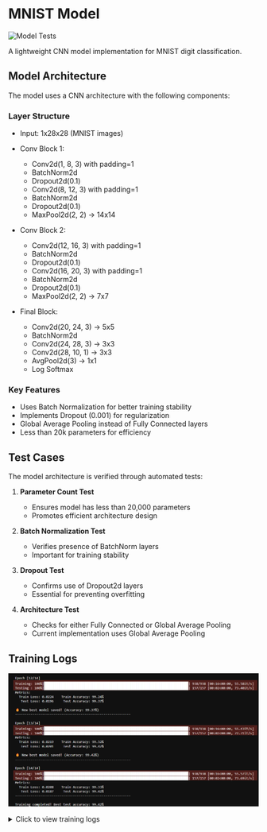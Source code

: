 # MNIST Model

![Model Tests](https://github.com/mshsingh772/MNIST-20k/actions/workflows/model_tests.yml/badge.svg)

A lightweight CNN model implementation for MNIST digit classification.

## Model Architecture

The model uses a CNN architecture with the following components:

### Layer Structure
- Input: 1x28x28 (MNIST images)
- Conv Block 1:
  - Conv2d(1, 8, 3) with padding=1
  - BatchNorm2d
  - Dropout2d(0.1)
  - Conv2d(8, 12, 3) with padding=1
  - BatchNorm2d
  - Dropout2d(0.1)
  - MaxPool2d(2, 2) → 14x14

- Conv Block 2:
  - Conv2d(12, 16, 3) with padding=1
  - BatchNorm2d
  - Dropout2d(0.1)
  - Conv2d(16, 20, 3) with padding=1
  - BatchNorm2d
  - Dropout2d(0.1)
  - MaxPool2d(2, 2) → 7x7

- Final Block:
  - Conv2d(20, 24, 3) → 5x5
  - BatchNorm2d
  - Conv2d(24, 28, 3) → 3x3
  - Conv2d(28, 10, 1) → 3x3
  - AvgPool2d(3) → 1x1
  - Log Softmax

### Key Features
- Uses Batch Normalization for better training stability
- Implements Dropout (0.001) for regularization
- Global Average Pooling instead of Fully Connected layers
- Less than 20k parameters for efficiency

## Test Cases

The model architecture is verified through automated tests:

1. **Parameter Count Test**
   - Ensures model has less than 20,000 parameters
   - Promotes efficient architecture design

2. **Batch Normalization Test**
   - Verifies presence of BatchNorm layers
   - Important for training stability

3. **Dropout Test**
   - Confirms use of Dropout2d layers
   - Essential for preventing overfitting

4. **Architecture Test**
   - Checks for either Fully Connected or Global Average Pooling
   - Current implementation uses Global Average Pooling

## Training Logs  
![Training log](assets/training_log.png)  
<details>
<summary>Click to view training logs</summary>

<div style="height: 400px; overflow-y: scroll;">

Using device: cuda

Dataset sizes:
Training set: 60,000 images
Test set:     10,000 images
Batch size:   64
Training batches: 938
Test batches:     157


Model Parameters: 16,352

------------------------------------------------------------

Epoch [1/14]  
Training: 100%|███████████████████████████████████████████████████████████████████████████| 938/938 [00:17<00:00, 54.57it/s]  
Testing : 100%|███████████████████████████████████████████████████████████████████████████| 157/157 [00:02<00:00, 69.37it/s]

Metrics:
  Train Loss: 0.2935    Train Accuracy: 91.54%
   Test Loss: 0.0458     Test Accuracy: 98.54%

🔥 **New best model saved! (Accuracy: 98.54%)**
------------------------------------------------------------

Epoch [2/14]
Training: 100%|███████████████████████████████████████████████████████████████████████████| 938/938 [00:16<00:00, 55.91it/s]  
Testing : 100%|███████████████████████████████████████████████████████████████████████████| 157/157 [00:02<00:00, 73.63it/s]

Metrics:
  Train Loss: 0.0694    Train Accuracy: 97.83%
   Test Loss: 0.0375     Test Accuracy: 98.83%

🔥 **New best model saved! (Accuracy: 98.83%)**
------------------------------------------------------------

Epoch [3/14]
Training: 100%|███████████████████████████████████████████████████████████████████████████| 938/938 [00:16<00:00, 55.83it/s]  
Testing : 100%|███████████████████████████████████████████████████████████████████████████| 157/157 [00:02<00:00, 71.60it/s]

Metrics:
  Train Loss: 0.0519    Train Accuracy: 98.39%
   Test Loss: 0.0236     Test Accuracy: 99.24%

🔥 **New best model saved! (Accuracy: 99.24%)**
------------------------------------------------------------

Epoch [4/14]
Training: 100%|███████████████████████████████████████████████████████████████████████████| 938/938 [00:16<00:00, 55.73it/s]  
Testing : 100%|███████████████████████████████████████████████████████████████████████████| 157/157 [00:02<00:00, 72.69it/s]

Metrics:
  Train Loss: 0.0428    Train Accuracy: 98.69%
   Test Loss: 0.0266     Test Accuracy: 99.18%

🔥 **New best model saved! (Accuracy: 99.18%)**
------------------------------------------------------------

Epoch [5/14]
Training: 100%|███████████████████████████████████████████████████████████████████████████| 938/938 [00:16<00:00, 55.99it/s]  
Testing : 100%|███████████████████████████████████████████████████████████████████████████| 157/157 [00:02<00:00, 73.26it/s]

Metrics:
  Train Loss: 0.0407    Train Accuracy: 98.73%
   Test Loss: 0.0267     Test Accuracy: 99.14%

🔥 **New best model saved! (Accuracy: 99.14%)**
------------------------------------------------------------

Epoch [6/14]
Training: 100%|███████████████████████████████████████████████████████████████████████████| 938/938 [00:16<00:00, 56.04it/s]  
Testing : 100%|███████████████████████████████████████████████████████████████████████████| 157/157 [00:02<00:00, 71.41it/s]

Metrics:
  Train Loss: 0.0341    Train Accuracy: 98.94%
   Test Loss: 0.0261     Test Accuracy: 99.16%

🔥 **New best model saved! (Accuracy: 99.16%)**
------------------------------------------------------------

Epoch [7/14]
Training: 100%|███████████████████████████████████████████████████████████████████████████| 938/938 [00:16<00:00, 55.49it/s]  
Testing : 100%|███████████████████████████████████████████████████████████████████████████| 157/157 [00:02<00:00, 74.01it/s]

Metrics:
  Train Loss: 0.0314    Train Accuracy: 98.99%
   Test Loss: 0.0230     Test Accuracy: 99.30%

🔥 **New best model saved! (Accuracy: 99.30%)**
------------------------------------------------------------

Epoch [8/14]
Training: 100%|███████████████████████████████████████████████████████████████████████████| 938/938 [00:16<00:00, 55.81it/s]  
Testing : 100%|███████████████████████████████████████████████████████████████████████████| 157/157 [00:02<00:00, 71.93it/s]

Metrics:
  Train Loss: 0.0286    Train Accuracy: 99.07%
   Test Loss: 0.0210     Test Accuracy: 99.31%

🔥 **New best model saved! (Accuracy: 99.31%)**
------------------------------------------------------------

Epoch [9/14]
Training: 100%|███████████████████████████████████████████████████████████████████████████| 938/938 [00:16<00:00, 55.75it/s]  
Testing : 100%|███████████████████████████████████████████████████████████████████████████| 157/157 [00:02<00:00, 70.28it/s]

Metrics:
  Train Loss: 0.0268    Train Accuracy: 99.16%
   Test Loss: 0.0216     Test Accuracy: 99.35%

🔥 **New best model saved! (Accuracy: 99.35%)** 
------------------------------------------------------------

Epoch [10/14]
Training: 100%|███████████████████████████████████████████████████████████████████████████| 938/938 [00:17<00:00, 55.02it/s]  
Testing : 100%|███████████████████████████████████████████████████████████████████████████| 157/157 [00:02<00:00, 71.14it/s]

Metrics:
  Train Loss: 0.0248    Train Accuracy: 99.14%
   Test Loss: 0.0210     Test Accuracy: 99.28%
------------------------------------------------------------

Epoch [11/14]
Training: 100%|███████████████████████████████████████████████████████████████████████████| 938/938 [00:16<00:00, 55.85it/s]  
Testing : 100%|███████████████████████████████████████████████████████████████████████████| 157/157 [00:02<00:00, 72.26it/s]

Metrics:
  Train Loss: 0.0256    Train Accuracy: 99.16%
   Test Loss: 0.0191     Test Accuracy: 99.34%
------------------------------------------------------------

Epoch [12/14]
Training: 100%|███████████████████████████████████████████████████████████████████████████| 938/938 [00:16<00:00, 55.58it/s]  
Testing : 100%|███████████████████████████████████████████████████████████████████████████| 157/157 [00:02<00:00, 73.40it/s]

Metrics:
  Train Loss: 0.0224    Train Accuracy: 99.24%
   Test Loss: 0.0196     Test Accuracy: 99.37%

🔥 **New best model saved! (Accuracy: 99.37%)**
------------------------------------------------------------

Epoch [13/14]
Training: 100%|███████████████████████████████████████████████████████████████████████████| 938/938 [00:16<00:00, 55.43it/s]  
Testing : 100%|███████████████████████████████████████████████████████████████████████████| 157/157 [00:02<00:00, 72.71it/s]

Metrics:
  Train Loss: 0.0219    Train Accuracy: 99.32%
   Test Loss: 0.0201     Test Accuracy: 99.42%

🔥 **New best model saved! (Accuracy: 99.42%)**
------------------------------------------------------------

Epoch [14/14]
Training: 100%|███████████████████████████████████████████████████████████████████████████| 938/938 [00:16<00:00, 55.57it/s]  
Testing : 100%|███████████████████████████████████████████████████████████████████████████| 157/157 [00:02<00:00, 73.69it/s]

Metrics:
  Train Loss: 0.0208    Train Accuracy: 99.33%
   Test Loss: 0.0187     Test Accuracy: 99.42%
------------------------------------------------------------

Training completed! Best test accuracy: 99.42%
</div>
</details>



